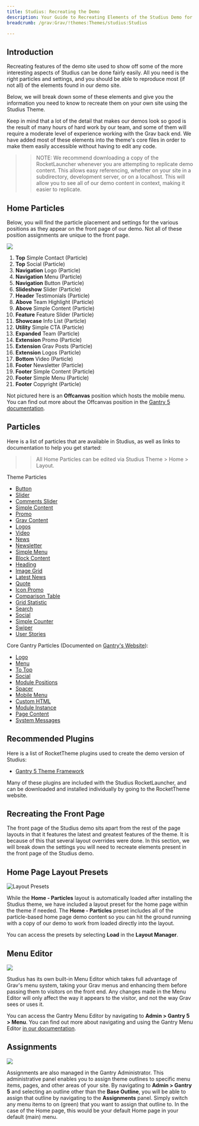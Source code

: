 ```yaml
---
title: Studius: Recreating the Demo
description: Your Guide to Recreating Elements of the Studius Demo for Grav
breadcrumb: /grav:Grav/!themes:Themes/studius:Studius

---
```


Introduction
-----

Recreating features of the demo site used to show off some of the more interesting aspects of Studius can be done fairly easily. All you need is the right particles and settings, and you should be able to reproduce most (if not all) of the elements found in our demo site.

Below, we will break down some of these elements and give you the information you need to know to recreate them on your own site using the Studius Theme.

Keep in mind that a lot of the detail that makes our demos look so good is the result of many hours of hard work by our team, and some of them will require a moderate level of experience working with the Grav back end. We have added most of these elements into the theme's core files in order to make them easily accessible without having to edit any code.

>> NOTE: We recommend downloading a copy of the RocketLauncher whenever you are attempting to replicate demo content. This allows easy referencing, whether on your site in a subdirectory, development server, or on a localhost. This will allow you to see all of our demo content in context, making it easier to replicate.

Home Particles
-----

Below, you will find the particle placement and settings for the various positions as they appear on the front page of our demo. Not all of these position assignments are unique to the front page.

![](assets/studius2.jpg)

1. **Top** Simple Contact (Particle)
2. **Top** Social (Particle)
3. **Navigation** Logo (Particle)
4. **Navigation** Menu (Particle)
5. **Navigation** Button (Particle)
6. **Slideshow** Slider (Particle)
7. **Header** Testimonials (Particle)
8. **Above** Team Highlight (Particle)
9. **Above** Simple Content (Particle)
10. **Feature** Feature Slider (Particle)
11. **Showcase** Info List (Particle)
12. **Utility** Simple CTA (Particle)
13. **Expanded** Team (Particle)
14. **Extension** Promo (Particle)
15. **Extension** Grav Posts (Particle)
16. **Extension** Logos (Particle)
17. **Bottom** Video (Particle)
18. **Footer** Newsletter (Particle)
19. **Footer** Simple Content (Particle)
20. **Footer** Simple Menu (Particle)
21. **Footer** Copyright (Particle)

Not pictured here is an **Offcanvas** position which hosts the mobile menu. You can find out more about the Offcanvas position in the [Gantry 5 documentation](http://docs.gantry.org/gantry5/configure/layout-manager#offcanvas-section).

Particles
-----

Here is a list of particles that are available in Studius, as well as links to documentation to help you get started:

>> All Home Particles can be edited via Studius Theme > Home > Layout.

Theme Particles

+ [Button](particle_button.md)
+ [Slider](particle_slider.md)
+ [Comments Slider](particle_commentsslider.md)
+ [Simple Content](particle_simple.md)
+ [Promo](particle_promo.md)
+ [Grav Content](particle_grav.md)
+ [Logos](particle_logos.md)
+ [Video](particle_video.md)
+ [News](particle_news.md)
+ [Newsletter](particle_newsletter.md)
+ [Simple Menu](particle_simplemenu.md)
+ [Block Content](particle_block.md)
+ [Heading](particle_heading.md)
+ [Image Grid](particle_image.md)
+ [Latest News](particle_latestnews.md)
+ [Quote](particle_quote.md)
+ [Icon Promo](particle_iconpromo.md)
+ [Comparison Table](particle_comparison.md)
+ [Grid Statistic](particle_grid.md)
+ [Search](particle_search.md)
+ [Social](particle_social.md)
+ [Simple Counter](particle_simplecounter.md)
+ [Swiper](particle_swiper.md)
+ [User Stories](particle_userstories.md)

Core Gantry Particles (Documented on [Gantry's Website](http://gantry.org)):

* [Logo](http://docs.gantry.org/gantry5/particles/logo)
* [Menu](http://docs.gantry.org/gantry5/particles/menu-control)
* [To Top](http://docs.gantry.org/gantry5/particles/to-top)
* [Social](http://docs.gantry.org/gantry5/particles/social)
* [Module Positions](http://docs.gantry.org/gantry5/particles/position)
* [Spacer](http://docs.gantry.org/gantry5/particles/spacer)
* [Mobile Menu](http://docs.gantry.org/gantry5/particles/mobile-menu)
* [Custom HTML](http://docs.gantry.org/gantry5/particles/custom-html)
* [Module Instance](http://docs.gantry.org/gantry5/particles/module-instance)
* [Page Content](http://docs.gantry.org/gantry5/particles/page-content)
* [System Messages](http://docs.gantry.org/gantry5/particles/system-messages)

Recommended Plugins
-----

Here is a list of RocketTheme plugins used to create the demo version of Studius:

* [Gantry 5 Theme Framework](http://gantry.org/)

Many of these plugins are included with the Studius RocketLauncher, and can be downloaded and installed individually by going to the RocketTheme website.

Recreating the Front Page
-----

The front page of the Studius demo sits apart from the rest of the page layouts in that it features the latest and greatest features of the theme. It is because of this that several layout overrides were done. In this section, we will break down the settings you will need to recreate elements present in the front page of the Studius demo.

Home Page Layout Presets
-----

![Layout Presets](assets/layout_presets.png)

While the **Home - Particles** layout is automatically loaded after installing the Studius theme, we have included a layout preset for the home page within the theme if needed. The **Home - Particles** preset includes all of the particle-based home page demo content so you can hit the ground running with a copy of our demo to work from loaded directly into the layout.

You can access the presets by selecting **Load** in the **Layout Manager**.

Menu Editor
-----

![](assets/menu_1.png)

Studius has its own built-in Menu Editor which takes full advantage of Grav's menu system, taking your Grav menus and enhancing them before passing them to visitors on the front end. Any changes made in the Menu Editor will only affect the way it appears to the visitor, and not the way Grav sees or uses it.

You can access the Gantry Menu Editor by navigating to **Admin > Gantry 5 > Menu**. You can find out more about navigating and using the Gantry Menu Editor [in our documentation](http://docs.gantry.org/gantry5/configure/menu-editor).

Assignments
-----

![](assets/assignments_1.png)

Assignments are also managed in the Gantry Administrator. This administrative panel enables you to assign theme outlines to specific menu items, pages, and other areas of your site. By navigating to **Admin > Gantry 5** and selecting an outline other than the **Base Outline**, you will be able to assign that outline by navigating to the **Assignments** panel. Simply switch any menu items to on (green) that you want to assign that outline to. In the case of the Home page, this would be your default Home page in your default (main) menu.
